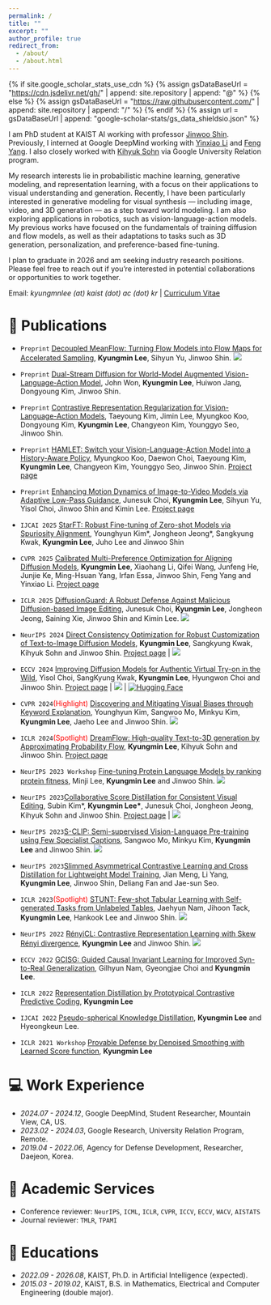 ```yaml
---
permalink: /
title: ""
excerpt: ""
author_profile: true
redirect_from: 
  - /about/
  - /about.html
---
```


{% if site.google_scholar_stats_use_cdn %}
{% assign gsDataBaseUrl = "https://cdn.jsdelivr.net/gh/" | append: site.repository | append: "@" %}
{% else %}
{% assign gsDataBaseUrl = "https://raw.githubusercontent.com/" | append: site.repository | append: "/" %}
{% endif %}
{% assign url = gsDataBaseUrl | append: "google-scholar-stats/gs_data_shieldsio.json" %}

<span class='anchor' id='about-me'></span>
I am PhD student at KAIST AI working with professor <a href="https://alinlab.kaist.ac.kr/shin.html">Jinwoo Shin</a>.
Previously, I interned at Google DeepMind working with <a href="https://research.google/people/yinxiaoli/?&type=google">Yinxiao Li</a> and <a href="https://sites.google.com/view/feng-yang">Feng Yang</a>. I also closely worked with <a href="https://sites.google.com/site/kihyuksml/">Kihyuk Sohn</a> via Google University Relation program.

My research interests lie in probabilistic machine learning, generative modeling, and representation learning, with a focus on their applications to visual understanding and generation. Recently, I have been particularly interested in generative modeling for visual synthesis — including image, video, and 3D generation — as a step toward world modeling. I am also exploring applications in robotics, such as vision-language-action models. My previous works have focused on the fundamentals of training diffusion and flow models, as well as their adaptations to tasks such as 3D generation, personalization, and preference-based fine-tuning.

I plan to graduate in 2026 and am seeking industry research positions. Please feel free to reach out if you’re interested in potential collaborations or opportunities to work together.

Email: *kyungmnlee (at) kaist (dot) ac (dot) kr* \| <a href="images/Curriculum_Vitae__Oct_2025_.pdf">Curriculum Vitae</a>

# 📝 Publications 

- `Preprint` [Decoupled MeanFlow: Turning Flow Models into Flow Maps for Accelerated Sampling](https://arxiv.org/abs/2510.24474),
**Kyungmin Lee**, Sihyun Yu, Jinwoo Shin. [![](https://img.shields.io/github/stars/kyungmnlee/dmf?style=social&label=Stars)](https://github.com/kyungmnlee/dmf)
<div style="margin-top: 15px;"></div>

- `Preprint` [Dual-Stream Diffusion for World-Model Augmented Vision-Language-Action Model](),
John Won, **Kyungmin Lee**, Huiwon Jang, Dongyoung Kim, Jinwoo Shin.
<div style="margin-top: 15px;"></div>

- `Preprint` [Contrastive Representation Regularization for Vision-Language-Action Models](https://arxiv.org/abs/2510.01711),
Taeyoung Kim, Jimin Lee, Myungkoo Koo, Dongyoung Kim, **Kyungmin Lee**, Changyeon Kim, Younggyo Seo, Jinwoo Shin.
<div style="margin-top: 15px;"></div>

- `Preprint` [HAMLET: Switch your Vision-Language-Action Model into a History-Aware Policy](https://arxiv.org/abs/2510.00695),
Myungkoo Koo, Daewon Choi, Taeyoung Kim, **Kyungmin Lee**, Changyeon Kim, Younggyo Seo, Jinwoo Shin. [Project page](https://myungkyukoo.github.io/hamlet/)
<div style="margin-top: 15px;"></div>

- `Preprint` [Enhancing Motion Dynamics of Image-to-Video Models via Adaptive Low-Pass Guidance](https://arxiv.org/abs/2506.08456),
Junesuk Choi, **Kyungmin Lee**, Sihyun Yu, Yisol Choi, Jinwoo Shin and Kimin Lee. [Project page](https://choi403.github.io/ALG/)
<div style="margin-top: 15px;"></div>

- `IJCAI 2025` [StarFT: Robust Fine-tuning of Zero-shot Models via Spuriosity Alignment](https://arxiv.org/abs/2505.13232),
Younghyun Kim\*, Jongheon Jeong\*, Sangkyung Kwak, **Kyungmin Lee**, Juho Lee and Jinwoo Shin
<div style="margin-top: 15px;"></div>

- `CVPR 2025` [Calibrated Multi-Preference Optimization for Aligning Diffusion Models](https://arxiv.org/abs/2502.02588), 
**Kyungmin Lee**, Xiaohang Li, Qifei Wang, Junfeng He, Junjie Ke, Ming-Hsuan Yang, Irfan Essa, Jinwoo Shin, Feng Yang and Yinxiao Li.
[Project page](https://kyungmnlee.github.io/capo.github.io/)
<div style="margin-top: 15px;"></div>

- `ICLR 2025` [DiffusionGuard: A Robust Defense Against Malicious Diffusion-based Image Editing](https://arxiv.org/abs/2410.05694), Junesuk Choi, **Kyungmin Lee**, Jongheon Jeong, Saining Xie, Jinwoo Shin and Kimin Lee. 
[![](https://img.shields.io/github/stars/choi403/DiffusionGuard?style=social&label=Stars)](https://github.com/choi403/DiffusionGuard)
<div style="margin-top: 15px;"></div>

- `NeurIPS 2024` [Direct Consistency Optimization for Robust Customization of Text-to-Image Diffusion Models](https://arxiv.org/abs/2402.12004), **Kyungmin Lee**, Sangkyung Kwak, Kihyuk Sohn and Jinwoo Shin. 
[Project page](https://kyungmnlee.github.io/dco/) 
| [![](https://img.shields.io/github/stars/kyungmnlee/dco?style=social&label=Stars)](https://github.com/kyungmnlee/dco)
<div style="margin-top: 15px;"></div>

- `ECCV 2024` [Improving Diffusion Models for Authentic Virtual Try-on in the Wild](https://arxiv.org/abs/2403.05139), Yisol Choi, SangKyung Kwak, **Kyungmin Lee**, Hyungwon Choi and Jinwoo Shin. 
[Project page](https://idm-vton.github.io/) 
| [![](https://img.shields.io/github/stars/yisol/IDM-VTON?style=social&label=Stars)](https://github.com/yisol/IDM-VTON)
| [![Hugging Face](https://img.shields.io/badge/%F0%9F%A4%97%20Hugging%20Face-blue?label=Demo)](https://huggingface.co/spaces/yisol/IDM-VTON)

<div style="margin-top: 15px;"></div>

- `CVPR 2024`<span style="color:red">(Highlight)</span> [Discovering and Mitigating Visual Biases through Keyword Explanation](https://arxiv.org/abs/2301.11104), 
Younghyun Kim, Sangwoo Mo, Minkyu Kim, **Kyungmin Lee**, Jaeho Lee and Jinwoo Shin.
[![](https://img.shields.io/github/stars/alinlab/b2t?style=social&label=Stars)](https://github.com/alinlab/b2t)
<div style="margin-top: 15px;"></div>

- `ICLR 2024`<span style="color:red">(Spotlight)</span> [DreamFlow: High-quality Text-to-3D generation by Approximating Probability Flow](https://arxiv.org/abs/2403.14966), 
**Kyungmin Lee**, Kihyuk Sohn and Jinwoo Shin.
[Project page](https://kyungmnlee.github.io/dreamflow.github.io/)
<div style="margin-top: 15px;"></div>

- `NeurIPS 2023 Workshop` [Fine-tuning Protein Language Models by ranking protein fitness](https://openreview.net/forum?id=DUjUJCqqA7), 
Minji Lee, **Kyungmin Lee** and Jinwoo Shin.
[![](https://img.shields.io/github/stars/haewonc/align-plm?style=social&label=Stars)](https://github.com/haewonc/align-plm)
<div style="margin-top: 15px;"></div>

- `NeurIPS 2023`[Collaborative Score Distillation for Consistent Visual Editing](https://arxiv.org/abs/2307.04787), 
Subin Kim*, **Kyungmin Lee\***, Junesuk Choi, Jongheon Jeong, Kihyuk Sohn and Jinwoo Shin.
[Project page](https://subin-kim-cv.github.io/CSD/)
| [![](https://img.shields.io/github/stars/subin-kim-cv/CSD?style=social&label=Stars)](https://github.com/subin-kim-cv/CSD)
<div style="margin-top: 15px;"></div>

- `NeurIPS 2023`[S-CLIP: Semi-supervised Vision-Language Pre-training using Few Specialist Captions](https://arxiv.org/abs/2305.14095), 
Sangwoo Mo, Minkyu Kim, **Kyungmin Lee** and Jinwoo Shin.
[![](https://img.shields.io/github/stars/alinlab/s-clip?style=social&label=Stars)](https://github.com/alinlab/s-clip)
<div style="margin-top: 15px;"></div>

- `NeurIPS 2023`[Slimmed Asymmetrical Contrastive Learning and Cross Distillation for Lightweight Model Training](https://proceedings.neurips.cc/paper_files/paper/2023/file/8393d955a00c463a982cefe77d0404e1-Paper-Conference.pdf), 
Jian Meng, Li Yang, **Kyungmin Lee**, Jinwoo Shin, Deliang Fan and Jae-sun Seo.
<div style="margin-top: 15px;"></div>

- `ICLR 2023`<span style="color:red">(Spotlight)</span> [STUNT: Few-shot Tabular Learning with Self-generated Tasks from Unlabeled Tables](https://arxiv.org/abs/2303.00918), 
Jaehyun Nam, Jihoon Tack, **Kyungmin Lee**, Hankook Lee and Jinwoo Shin.
[![](https://img.shields.io/github/stars/jaehyun513/STUNT?style=social&label=Stars)](https://github.com/jaehyun513/STUNT)
<div style="margin-top: 15px;"></div>

- `NeurIPS 2022` [RényiCL: Contrastive Representation Learning with Skew Rényi divergence](https://arxiv.org/abs/2208.06270),
**Kyungmin Lee** and Jinwoo Shin. 
[![](https://img.shields.io/github/stars/kyungmnlee/RenyiCL?style=social&label=Stars)](https://github.com/kyungmnlee/RenyiCL)
<div style="margin-top: 15px;"></div>

- `ECCV 2022` [GCISG: Guided Causal Invariant Learning for Improved Syn-to-Real Generalization](https://arxiv.org/abs/2208.10024),
Gilhyun Nam, Gyeongjae Choi and **Kyungmin Lee**.
<div style="margin-top: 15px;"></div>

- `ICLR 2022` [Representation Distillation by Prototypical Contrastive Predictive Coding](https://openreview.net/pdf?id=8la28hZOwug),
**Kyungmin Lee**
<div style="margin-top: 15px;"></div>

- `IJCAI 2022` [Pseudo-spherical Knowledge Distillation](https://www.ijcai.org/proceedings/2022/0441.pdf),
**Kyungmin Lee** and Hyeongkeun Lee.
<div style="margin-top: 15px;"></div>

- `ICLR 2021 Workshop` [Provable Defense by Denoised Smoothing with Learned Score function](https://aisecure-workshop.github.io/aml-iclr2021/papers/28.pdf),
**Kyungmin Lee**
<div style="margin-top: 15px;"></div>


# 💻 Work Experience
- *2024.07 - 2024.12*, Google DeepMind, Student Researcher, Mountain View, CA, US.
- *2023.02 - 2024.03*, Google Research, University Relation Program, Remote.
- *2019.04 - 2022.06*, Agency for Defense Development, Researcher, Daejeon, Korea.

# 🤝 Academic Services
- Conference reviewer: `NeurIPS`, `ICML`, `ICLR`, `CVPR`, `ICCV`, `ECCV`, `WACV`, `AISTATS`
- Journal reviewer: `TMLR`, `TPAMI`

# 📖 Educations
- *2022.09 - 2026.08*, KAIST, Ph.D. in Artificial Intelligence (expected).
- *2015.03 - 2019.02*, KAIST, B.S. in Mathematics, Electrical and Computer Engineering (double major).

<!-- # 💬 Invited Talks
- *2021.06*, Lorem ipsum dolor sit amet, consectetur adipiscing elit. Vivamus ornare aliquet ipsum, ac tempus justo dapibus sit amet. 
- *2021.03*, Lorem ipsum dolor sit amet, consectetur adipiscing elit. Vivamus ornare aliquet ipsum, ac tempus justo dapibus sit amet.  \| [\[video\]](https://github.com/) -->

